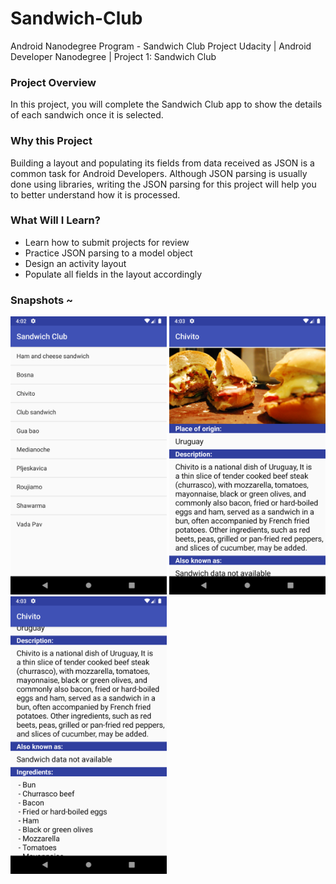 # Sandwich-Club
Android Nanodegree Program - Sandwich Club Project
Udacity | Android Developer Nanodegree | Project 1: Sandwich Club

### Project Overview
In this project, you will complete the Sandwich Club app to show the details of each sandwich once it is selected.

### Why this Project
Building a layout and populating its fields from data received as JSON is a common task for Android Developers. Although JSON parsing is usually done using libraries, writing the JSON parsing for this project will help you to better understand how it is processed.

### What Will I Learn?
- Learn how to submit projects for review
- Practice JSON parsing to a model object
- Design an activity layout
- Populate all fields in the layout accordingly

### Snapshots ~
<img src="app-snapshots/Screenshot_1.png" width=250>  <img src="app-snapshots/Screenshot_2.png" width=250>  <img src="app-snapshots/Screenshot_3.png" width=250>
